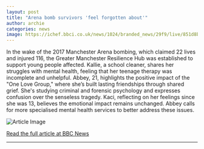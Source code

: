```yaml
---
layout: post
title: "Arena bomb survivors 'feel forgotten about'"
author: archie
categories: news
image: https://ichef.bbci.co.uk/news/1024/branded_news/29f9/live/851d8bf0-b025-11f0-b2a1-6f537f66f9aa.jpg
---
```

In the wake of the 2017 Manchester Arena bombing, which claimed 22 lives and injured 116, the Greater Manchester Resilience Hub was established to support young people affected. Kallie, a school cleaner, shares her struggles with mental health, feeling that her teenage therapy was incomplete and unhelpful. Abbey, 21, highlights the positive impact of the "One Love Group," where she’s built lasting friendships through shared grief. She's studying criminal and forensic psychology and expresses confusion over the senseless tragedy. Kaci, reflecting on her feelings since she was 13, believes the emotional impact remains unchanged. Abbey calls for more specialised mental health services to better address these issues.

![Article Image](https://ichef.bbci.co.uk/news/1024/branded_news/29f9/live/851d8bf0-b025-11f0-b2a1-6f537f66f9aa.jpg)

[Read the full article at BBC News](https://www.bbc.com/news/articles/cdrzgxgny8jo?at_medium=RSS&at_campaign=rss)

---
